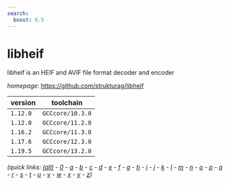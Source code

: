 ```yaml
---
search:
  boost: 0.5
---
```

# libheif

libheif is an HEIF and AVIF file format decoder and encoder

*homepage*: <https://github.com/strukturag/libheif>

version | toolchain
--------|----------
``1.12.0`` | ``GCCcore/10.3.0``
``1.12.0`` | ``GCCcore/11.2.0``
``1.16.2`` | ``GCCcore/11.3.0``
``1.17.6`` | ``GCCcore/12.3.0``
``1.19.5`` | ``GCCcore/13.2.0``


*(quick links: [(all)](../index.md) - [0](../0/index.md) - [a](../a/index.md) - [b](../b/index.md) - [c](../c/index.md) - [d](../d/index.md) - [e](../e/index.md) - [f](../f/index.md) - [g](../g/index.md) - [h](../h/index.md) - [i](../i/index.md) - [j](../j/index.md) - [k](../k/index.md) - [l](../l/index.md) - [m](../m/index.md) - [n](../n/index.md) - [o](../o/index.md) - [p](../p/index.md) - [q](../q/index.md) - [r](../r/index.md) - [s](../s/index.md) - [t](../t/index.md) - [u](../u/index.md) - [v](../v/index.md) - [w](../w/index.md) - [x](../x/index.md) - [y](../y/index.md) - [z](../z/index.md))*

